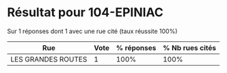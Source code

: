 # Résultat pour 104-EPINIAC

Sur 1 réponses dont 1 avec une rue cité (taux réussite 100%)

| Rue | Vote | % réponses | % Nb rues cités|
|-----|------|------------|----------------|
| LES GRANDES ROUTES | 1 | 100% | 100%|
